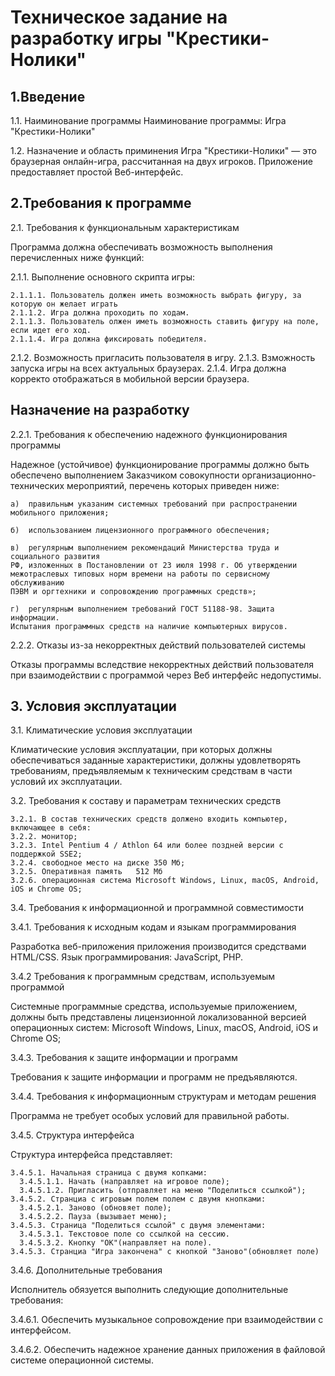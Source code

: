 # Техническое задание на разработку игры "Крестики-Нолики"

## 1.Введение

1.1. Наиминование программы
Наиминование программы: Игра "Крестики-Нолики"

1.2. Назначение и область приминения
Игра "Крестики-Нолики" — это браузерная онлайн-игра, рассчитанная на двух игроков. 
Приложение предоставляет простой Веб-интерфейс.

## 2.Требования к программе

2.1. Требования к функциональным характеристикам

Программа должна обеспечивать возможность выполнения перечисленных ниже функций:

  2.1.1. Выполнение основного скрипта игры:
  
    2.1.1.1. Пользователь должен иметь возможность выбрать фигуру, за которую он желает играть
    2.1.1.2. Игра должна проходить по ходам. 
    2.1.1.3. Пользователь олжен иметь возможность ставить фигуру на поле, если идет его ход.
    2.1.1.4. Игра должна фиксировать победителя. 
  
  2.1.2. Возможность пригласить пользователя в игру. 
  2.1.3. Взможность запуска игры на всех актуальных браузерах. 
  2.1.4. Игра должна корректо отображаться в мобильной версии браузера.
## Назначение на разработку

2.2.1. Требования к обеспечению надежного функционирования программы

Надежное (устойчивое) функционирование программы должно быть обеспечено выполнением
Заказчиком совокупности организационно-технических мероприятий, перечень которых
приведен ниже:

    а)  правильным указаним системных требований при распространении мобильного приложения;

    б)  использованием лицензионного программного обеспечения;
  
    в)  регулярным выполнением рекомендаций Министерства труда и социального развития
    РФ, изложенных в Постановлении от 23 июля 1998 г. Об утверждении
    межотраслевых типовых норм времени на работы по сервисному обслуживанию
    ПЭВМ и оргтехники и сопровождению программных средств»;
  
    г)  регулярным выполнением требований ГОСТ 51188-98. Защита информации.
    Испытания программных средств на наличие компьютерных вирусов.
    
2.2.2. Отказы из-за некорректных действий пользователей системы

Отказы программы вследствие некорректных действий пользователя при взаимодействии с
программой через Веб интерфейс недопустимы.

## 3. Условия эксплуатации

3.1. Климатические условия эксплуатации

Климатические условия эксплуатации, при которых должны обеспечиваться заданные
характеристики, должны удовлетворять требованиям, предъявляемым к техническим средствам
в части условий их эксплуатации.

3.2. Требования к составу и параметрам технических
средств 
 
    3.2.1. В состав технических средств должено входить компьютер, включающее в себя:
    3.2.2. монитор;
    3.2.3. Intel Pentium 4 / Athlon 64 или более поздней версии с поддержкой SSE2;
    3.2.4. свободное место на диске	350 Мб;
    3.2.5. Оперативная память	512 Mб
    3.2.6. операционная система	Microsoft Windows, Linux, macOS, Android, iOS и Chrome OS;

3.4. Требования к информационной и программной совместимости 

3.4.1. Требования к исходным кодам и языкам программирования

Разработка веб-приложения приложения производится средствами HTML/CSS. Язык
программирования: JavaScript, PHP.

3.4.2 Требования к программным средствам, используемым программой

Системные программные средства, используемые приложением, должны быть представлены
лицензионной локализованной версией операционных систем: Microsoft Windows, Linux, macOS, Android, iOS и Chrome OS;

3.4.3. Требования к защите информации и программ

Требования к защите информации и программ не предъявляются.

3.4.4. Требования к информационным структурам и методам решения

Программа не требует особых условий для правильной работы.

3.4.5. Структура интерфейса

Структура интерфейса представляет:

    3.4.5.1. Начальная страница с двумя копками:
      3.4.5.1.1. Начать (направляет на игровое поле);
      3.4.5.1.2. Пригласить (отправляет на меню "Поделиться ссылкой");
    3.4.5.2. Странциа с игровым полем полем с двумя кнопками:
      3.4.5.2.1. Заново (обновяет поле);
      3.4.5.2.2. Пауза (вызывает меню);
    3.4.5.3. Страница "Поделиться ссылой" c двумя элементами:
      3.4.5.3.1. Текстовое поле со ссылкой на сессию.
      3.4.5.3.2. Кнопку "ОК"(направляет на поле).
    3.4.5.3. Странциа "Игра закончена" с кнопкой "Заново"(обновляет поле)
    
3.4.6. Дополнительные требования

Исполнитель обязуется выполнить следующие дополнительные требования:
  
  3.4.6.1. Обеспечить музыкальное сопровождение при взаимодействии с интерфейсом.

  3.4.6.2. Обеспечить надежное хранение данных приложения в файловой системе операционной системы.
